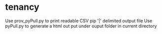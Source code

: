 # tenancy
Use prov_pyPull.py to print readable CSV pip '|' delimited output file 
Use pyPull.py to generate a html out put under ouput folder in current directory
